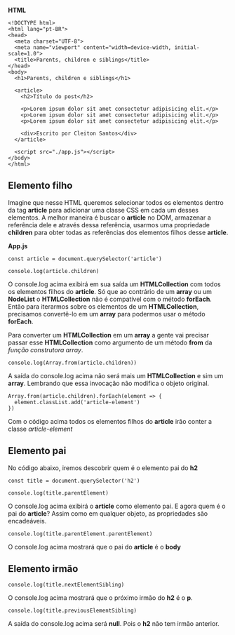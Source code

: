 **HTML**

~~~
<!DOCTYPE html>
<html lang="pt-BR">
<head>
  <meta charset="UTF-8">
  <meta name="viewport" content="width=device-width, initial-scale=1.0">
  <title>Parents, children e siblings</title>
</head>
<body>
  <h1>Parents, children e siblings</h1>

  <article>
    <h2>Título do post</h2>

    <p>Lorem ipsum dolor sit amet consectetur adipisicing elit.</p>
    <p>Lorem ipsum dolor sit amet consectetur adipisicing elit.</p>
    <p>Lorem ipsum dolor sit amet consectetur adipisicing elit.</p>

    <div>Escrito por Cleiton Santos</div>
  </article>

  <script src="./app.js"></script>
</body>
</html>
~~~

## Elemento filho

Imagine que nesse HTML queremos selecionar todos os elementos dentro da tag **article** para adicionar uma classe CSS em cada um desses elementos. A melhor maneira é buscar o **article** no DOM, armazenar a referência dele e através dessa referência, usarmos uma propriedade **children** para obter todas as referências dos elementos filhos desse **article**.

**App.js**

~~~
const article = document.querySelector('article')

console.log(article.children)
~~~

O console.log acima exibirá em sua saída um **HTMLCollection** com todos os elementos filhos do **article**. Só que ao contrário de um **array** ou um **NodeList** o **HTMLCollection** não é compatível com o método **forEach**. Então para iterarmos sobre os elementos de um **HTMLCollection**, precisamos convertê-lo em um **array** para podermos usar o método **forEach**.

Para converter um **HTMLCollection** em um **array** a gente vai precisar passar esse **HTMLCollection** como argumento de um método **from** da *função construtora array*.

~~~
console.log(Array.from(article.children))
~~~

A saída do console.log acima não será mais um **HTMLCollection** e sim um **array**. Lembrando que essa invocação não modifica o objeto original.

~~~
Array.from(article.children).forEach(element => {
  element.classList.add('article-element')
})
~~~

Com o código acima todos os elementos filhos do **article** irão conter a classe *article-element*

## Elemento pai

No código abaixo, iremos descobrir quem é o elemento pai do **h2**

~~~
const title = document.querySelector('h2')

console.log(title.parentElement)
~~~

O console.log acima exibirá o **article** como elemento pai. E agora quem é o pai do **article**? Assim como em qualquer objeto, as propriedades são encadeáveis.

~~~
console.log(title.parentElement.parentElement)
~~~

O console.log acima mostrará que o pai do **article** é o **body**

## Elemento irmão

~~~
console.log(title.nextElementSibling)
~~~

O console.log acima mostrará que o próximo irmão do **h2** é o **p**.

~~~
console.log(title.previousElementSibling)
~~~

A saída do console.log acima será **null**. Pois o **h2** não tem irmão anterior.
